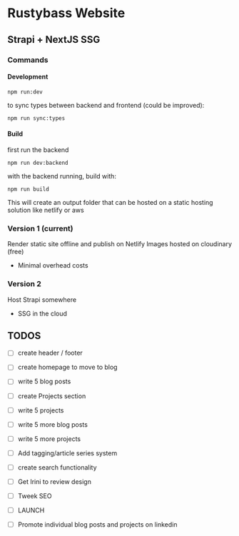 # Rustybass Website
## Strapi + NextJS SSG


### Commands

#### Development

`npm run:dev`

to sync types between backend and frontend (could be improved):

`npm run sync:types`

#### Build

first run the backend

`npm run dev:backend`

with the backend running, build with:

`npm run build`

This will create an output folder that can be hosted on a static hosting solution like netlify or aws


### Version 1 (current)

Render static site offline and publish on Netlify
Images hosted on cloudinary (free)

- Minimal overhead costs

### Version 2

Host Strapi somewhere
- SSG in the cloud

## TODOS

- [ ] create header / footer
- [ ] create homepage to move to blog
- [ ] write 5 blog posts
- [ ] create Projects section
- [ ] write 5 projects
- [ ] write 5 more blog posts
- [ ] write 5 more projects
- [ ] Add tagging/article series system
- [ ] create search functionality
- [ ] Get Irini to review design
- [ ] Tweek SEO
- [ ] LAUNCH
- [ ] Promote individual blog posts and projects on linkedin



